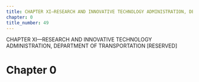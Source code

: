 ```yaml
---
title: CHAPTER XI—RESEARCH AND INNOVATIVE TECHNOLOGY ADMINISTRATION, DEPARTMENT OF TRANSPORTATION [RESERVED]
chapter: 0
title_number: 49
---
```


CHAPTER XI—RESEARCH AND INNOVATIVE TECHNOLOGY ADMINISTRATION, DEPARTMENT OF TRANSPORTATION [RESERVED]

# Chapter 0

